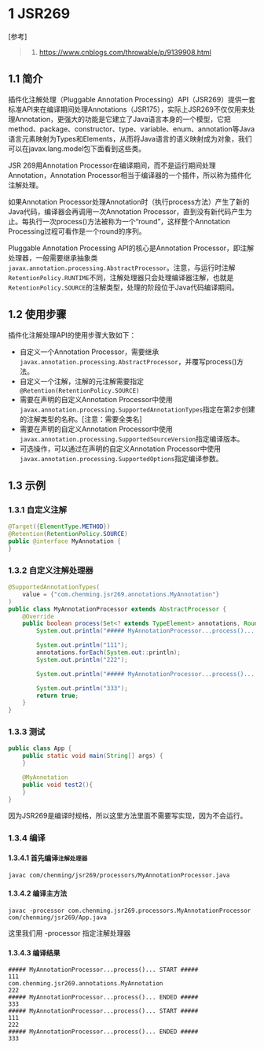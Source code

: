 # 1 JSR269

[参考]

> 1. https://www.cnblogs.com/throwable/p/9139908.html



## 1.1 简介

插件化注解处理（Pluggable Annotation Processing）API（JSR269）提供一套标准API来在编译期间处理Annotations（JSR175），实际上JSR269不仅仅用来处理Annotation，更强大的功能是它建立了Java语言本身的一个模型，它把method、package、constructor、type、variable、enum、annotation等Java语言元素映射为Types和Elements，从而将Java语言的语义映射成为对象，我们可以在javax.lang.model包下面看到这些类。

JSR 269用Annotation Processor在编译期间，而不是运行期间处理Annotation，Annotation Processor相当于编译器的一个插件，所以称为插件化注解处理。

如果Annotation Processor处理Annotation时（执行process方法）产生了新的Java代码，编译器会再调用一次Annotation Processor，直到没有新代码产生为止。每执行一次process()方法被称为一个“round”，这样整个Annotation Processing过程可看作是一个round的序列。

Pluggable Annotation Processing API的核心是Annotation Processor，即注解处理器，一般需要继承抽象类`javax.annotation.processing.AbstractProcessor`。注意，与运行时注解`RetentionPolicy.RUNTIME`不同，注解处理器只会处理编译器注解，也就是`RetentionPolicy.SOURCE`的注解类型，处理的阶段位于Java代码编译期间。



## 1.2 使用步骤

插件化注解处理API的使用步骤大致如下：

- 自定义一个Annotation Processor，需要继承`javax.annotation.processing.AbstractProcessor`，并覆写process()方法。
- 自定义一个注解，注解的元注解需要指定`@Retention(RetentionPolicy.SOURCE)`
- 需要在声明的自定义Annotation Processor中使用`javax.annotation.processing.SupportedAnnotationTypes`指定在第2步创建的注解类型的名称。[注意：需要全类名]
- 需要在声明的自定义Annotation Processor中使用`javax.annotation.processing.SupportedSourceVersion`指定编译版本。
- 可选操作，可以通过在声明的自定义Annotation Processor中使用`javax.annotation.processing.SupportedOptions`指定编译参数。



## 1.3 示例

### 1.3.1 自定义注解

```java
@Target({ElementType.METHOD})
@Retention(RetentionPolicy.SOURCE)
public @interface MyAnnotation {
}
```

### 1.3.2 自定义注解处理器

```java
@SupportedAnnotationTypes(
    value = {"com.chenming.jsr269.annotations.MyAnnotation"}
)
public class MyAnnotationProcessor extends AbstractProcessor {
    @Override
    public boolean process(Set<? extends TypeElement> annotations, RoundEnvironment roundEnv) {
        System.out.println("##### MyAnnotationProcessor...process()... START #####");

        System.out.println("111");
        annotations.forEach(System.out::println);
        System.out.println("222");

        System.out.println("##### MyAnnotationProcessor...process()... ENDED #####");

        System.out.println("333");
        return true;
    }
}
```

### 1.3.3 测试

````java
public class App {
    public static void main(String[] args) {
    }

    @MyAnnotation
    public void test2(){
    }
}
````

因为JSR269是编译时规格，所以这里方法里面不需要写实现，因为不会运行。

### 1.3.4 编译

#### 1.3.4.1 首先编译`注解处理器`

```shell
javac com/chenming/jsr269/processors/MyAnnotationProcessor.java
```

#### 1.3.4.2 编译主方法

```shell
javac -processor com.chenming.jsr269.processors.MyAnnotationProcessor com/chenming/jsr269/App.java
```

这里我们用 -processor 指定注解处理器

#### 1.3.4.3 编译结果

```shell
##### MyAnnotationProcessor...process()... START #####
111
com.chenming.jsr269.annotations.MyAnnotation
222
##### MyAnnotationProcessor...process()... ENDED #####
333
##### MyAnnotationProcessor...process()... START #####
111
222
##### MyAnnotationProcessor...process()... ENDED #####
333
```









